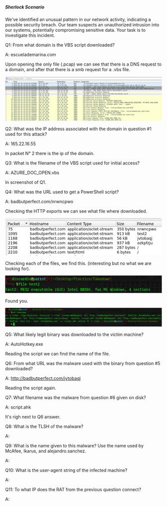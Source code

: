 

##### Sherlock Scenario

We've identified an unusual pattern in our network activity, indicating a possible security breach. Our team suspects an unauthorized intrusion into our systems, potentially compromising sensitive data. Your task is to investigate this incident.

Q1: From what domain is the VBS script downloaded?

A: escuelademarina.com

Upon opening the only file (.pcap) we can see that there is a DNS request to a domain, and after that there is a smb request for a .vbs file.

![](../../Img/Pasted%20image%2020250516023042.png)

Q2: What was the IP address associated with the domain in question #1 used for this attack?

A: 165.22.16.55

In packet N° 2 there is the ip of the domain.

Q3: What is the filename of the VBS script used for initial access?

A: AZURE_DOC_OPEN.vbs

In screenshot of Q1.

Q4: What was the URL used to get a PowerShell script?

A: badbutperfect.com/nrwncpwo

Checking the HTTP exports we can see what file where downloaded.

![](../../Img/Pasted%20image%2020250516023952.png)

Checking each of the files, we find this. (interesting but no what we are looking for).

![](../../Img/Pasted%20image%2020250516024112.png)

Found you.

![](../../Img/Pasted%20image%2020250516024434.png)

Q5: What likely legit binary was downloaded to the victim machine?

A: AutoHotkey.exe

Reading the script we can find the name of the file.

Q6: From what URL was the malware used with the binary from question #5 downloaded?

A: http://badbutperfect.com/jvtobaqj

Reading the script again.

Q7: What filename was the malware from question #6 given on disk?

A: script.ahk

It's righ next to Q6 answer.

Q8: What is the TLSH of the malware?

A: 

Q9: What is the name given to this malware? Use the name used by McAfee, Ikarus, and alejandro.sanchez.

A: 

Q10: What is the user-agent string of the infected machine?

A: 

Q11: To what IP does the RAT from the previous question connect?

A: 


